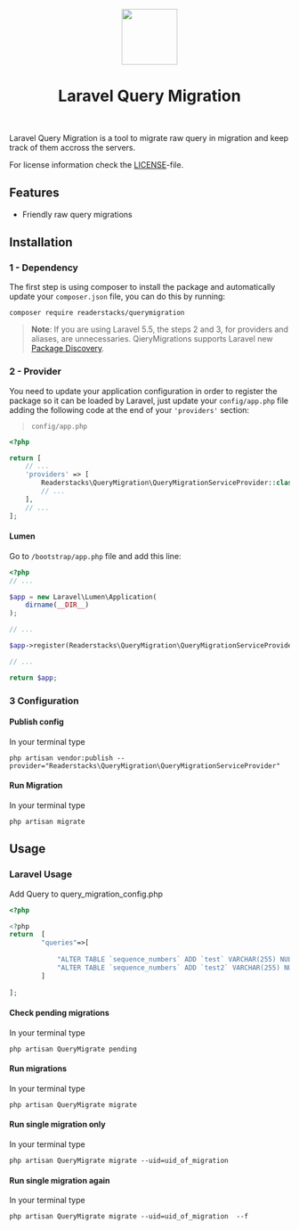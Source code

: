 <p align="center">
    <a href="https://github.com/readerstacks" target="_blank">
        <img src="https://i0.wp.com/readerstacks.com/wp-content/uploads/2021/10/Screenshot_2021-10-30_at_11.21.33_AM-removebg-preview-5-1.png?w=500&ssl=1" height="100px">
    </a>
    <h1 align="center">Laravel Query Migration</h1>
    <br>
</p>

Laravel Query Migration is a tool to migrate raw query in migration and keep track of them accross the servers.

 
 
For license information check the [LICENSE](LICENSE.md)-file.

Features
--------

- Friendly raw query migrations 


Installation
------------

### 1 - Dependency

The first step is using composer to install the package and automatically update your `composer.json` file, you can do this by running:

```shell
composer require readerstacks/querymigration
```

> **Note**: If you are using Laravel 5.5, the steps 2 and 3, for providers and aliases, are unnecessaries. QieryMigrations supports Laravel new [Package Discovery](https://laravel.com/docs/5.5/packages#package-discovery).

### 2 - Provider

You need to update your application configuration in order to register the package so it can be loaded by Laravel, just update your `config/app.php` file adding the following code at the end of your `'providers'` section:

> `config/app.php`

```php
<?php

return [
    // ...
    'providers' => [
        Readerstacks\QueryMigration\QueryMigrationServiceProvider::class,
        // ...
    ],
    // ...
];
```

#### Lumen

Go to `/bootstrap/app.php` file and add this line:

```php
<?php
// ...

$app = new Laravel\Lumen\Application(
    dirname(__DIR__)
);

// ...

$app->register(Readerstacks\QueryMigration\QueryMigrationServiceProvider::class);

// ...

return $app;
```

 

### 3 Configuration

#### Publish config

In your terminal type

```shell
php artisan vendor:publish --provider="Readerstacks\QueryMigration\QueryMigrationServiceProvider"
```

#### Run Migration

In your terminal type

```shell
php artisan migrate
```


  
Usage
-----

### Laravel Usage


Add Query to query_migration_config.php

```php
<?php 

<?php 
return  [
        "queries"=>[
            
            "ALTER TABLE `sequence_numbers` ADD `test` VARCHAR(255) NULL DEFAULT NULL AFTER `formated_year_seq`",
            "ALTER TABLE `sequence_numbers` ADD `test2` VARCHAR(255) NULL DEFAULT NULL AFTER `formated_year_seq`"
        ]
                        
];
```

#### Check pending migrations

In your terminal type

```shell
php artisan QueryMigrate pending
```
 
#### Run migrations

In your terminal type

```shell
php artisan QueryMigrate migrate
```
 

#### Run single migration only

In your terminal type

```shell
php artisan QueryMigrate migrate --uid=uid_of_migration 
```
 
#### Run single migration again

In your terminal type

```shell
php artisan QueryMigrate migrate --uid=uid_of_migration  --f
``` 